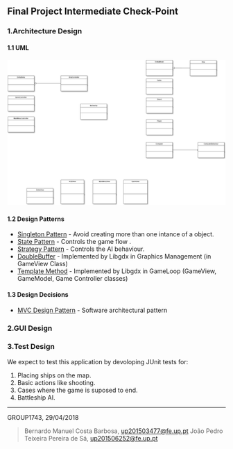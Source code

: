 ## Final Project Intermediate Check-Point

### 1.Architecture Design

#### 1.1 UML
![UML](docs/UML.png "Battleship UML")

#### 1.2 Design Patterns
*   [Singleton Pattern](https://en.wikipedia.org/wiki/Singleton_pattern) - Avoid creating more than one intance of a object.
*   [State Pattern](https://en.wikipedia.org/wiki/State_pattern) - Controls the game flow .
*   [Strategy Pattern](https://en.wikipedia.org/wiki/Strategy_pattern) - Controls the AI behaviour.
*   [DoubleBuffer]() - Implemented by Libgdx in Graphics Management (in GameView Class)
*   [Template Method](https://en.wikipedia.org/wiki/Template_method_pattern) - Implemented by Libgdx in GameLoop (GameView, GameModel, Game Controller classes)


#### 1.3 Design Decisions
*   [MVC Design Pattern](https://en.wikipedia.org/wiki/Model%E2%80%93view%E2%80%93controller) - Software architectural pattern

### 2.GUI Design

### 3.Test Design

We expect to test this application by devoloping JUnit tests for:

1.  Placing ships on the map.
2.  Basic actions like shooting.
3.  Cases where the game is suposed to end.
4.  Battleship AI.

----

GROUP1743, 29/04/2018

> Bernardo Manuel Costa Barbosa, up201503477@fe.up.pt
> João Pedro Teixeira Pereira de Sá, up201506252@fe.up.pt
